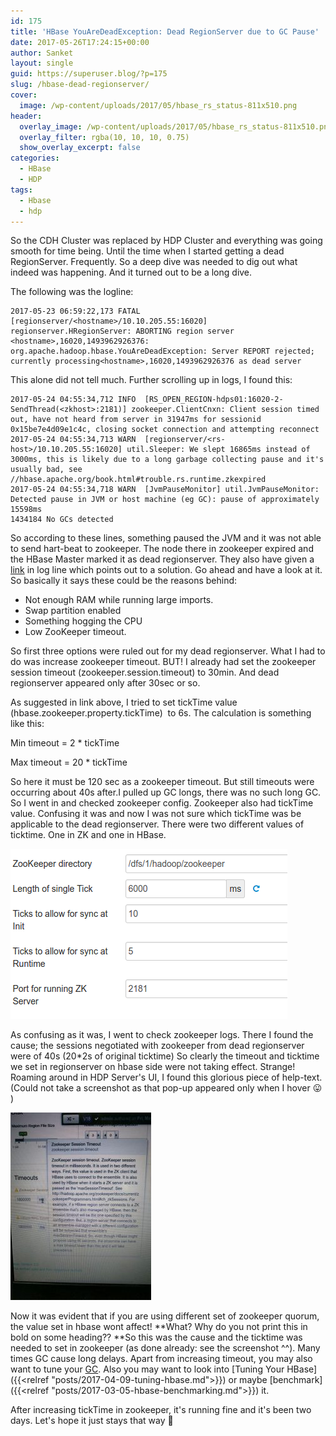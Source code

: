 ```yaml
---
id: 175
title: 'HBase YouAreDeadException: Dead RegionServer due to GC Pause'
date: 2017-05-26T17:24:15+00:00
author: Sanket
layout: single
guid: https://superuser.blog/?p=175
slug: /hbase-dead-regionserver/
cover:
  image: /wp-content/uploads/2017/05/hbase_rs_status-811x510.png
header:
  overlay_image: /wp-content/uploads/2017/05/hbase_rs_status-811x510.png
  overlay_filter: rgba(10, 10, 10, 0.75)
  show_overlay_excerpt: false
categories:
  - HBase
  - HDP
tags:
  - Hbase
  - hdp
---
```


So the CDH Cluster was replaced by HDP Cluster and everything was going smooth for time being. Until the time when I started getting a dead RegionServer. Frequently. So a deep dive was needed to dig out what indeed was happening. And it turned out to be a long dive.

The following was the logline:

```
2017-05-23 06:59:22,173 FATAL [regionserver/<hostname>/10.10.205.55:16020] regionserver.HRegionServer: ABORTING region server <hostname>,16020,1493962926376: org.apache.hadoop.hbase.YouAreDeadException: Server REPORT rejected; currently processing<hostname>,16020,1493962926376 as dead server
```

This alone did not tell much. Further scrolling up in logs, I found this:

```
2017-05-24 04:55:34,712 INFO  [RS_OPEN_REGION-hdps01:16020-2-SendThread(<zkhost>:2181)] zookeeper.ClientCnxn: Client session timed out, have not heard from server in 31947ms for sessionid 0x15be7e4d09e1c4c, closing socket connection and attempting reconnect
2017-05-24 04:55:34,713 WARN  [regionserver/<rs-host>/10.10.205.55:16020] util.Sleeper: We slept 16865ms instead of 3000ms, this is likely due to a long garbage collecting pause and it's usually bad, see //hbase.apache.org/book.html#trouble.rs.runtime.zkexpired
2017-05-24 04:55:34,718 WARN  [JvmPauseMonitor] util.JvmPauseMonitor: Detected pause in JVM or host machine (eg GC): pause of approximately 15598ms
1434184 No GCs detected
```

So according to these lines, something paused the JVM and it was not able to send hart-beat to zookeeper. The node there in zookeeper expired and the HBase Master marked it as dead regionserver. They also have given a [link](https://hbase.apache.org/book.html#trouble.rs.runtime.zkexpired) in log line which points out to a solution. Go ahead and have a look at it. So basically it says these could be the reasons behind:

  * Not enough RAM while running large imports.
  * Swap partition enabled
  * Something hogging the CPU
  * Low ZooKeeper timeout.

So first three options were ruled out for my dead regionserver. What I had to do was increase zookeeper timeout. BUT! I already had set the zookeeper session timeout (zookeeper.session.timeout) to 30min. And dead regionserver appeared only after 30sec or so.

As suggested in link above, I tried to set tickTime value (hbase.zookeeper.property.tickTime)  to 6s. The calculation is something like this:

Min timeout = 2 * tickTime

Max timeout = 20 * tickTime

So here it must be 120 sec as a zookeeper timeout. But still timeouts were occurring about 40s after.I pulled up GC longs, there was no such long GC. So I went in and checked zookeeper config. Zookeeper also had tickTime value. Confusing it was and now I was not sure which tickTime was be applicable to the dead regionserver. There were two different values of ticktime. One in ZK and one in HBase.

![zookeeper_config](/wp-content/uploads/2017/05/zookeeper_config.png)

As confusing as it was, I went to check zookeeper logs. There I found the cause; the sessions negotiated with zookeeper from dead regionserver were of 40s (20*2s of original ticktime) So clearly the timeout and ticktime we set in regionserver on hbase side were not taking effect. Strange! Roaming around in HDP Server's UI, I found this glorious piece of help-text. (Could not take a screenshot as that pop-up appeared only when I hover 😛 )

![zookeeper-time-hint](/wp-content/uploads/2017/05/IMG_20170524_150126-225x300.jpeg)

Now it was evident that if you are using different set of zookeeper quorum, the value set in hbase wont affect! **What? Why do you not print this in bold on some heading?? **So this was the cause and the ticktime was needed to set in zookeeper (as done already: see the screenshot ^^). Many times GC cause long delays. Apart from increasing timeout, you may also want to tune your [GC](https://www.oracle.com/technetwork/java/javase/gc-tuning-6-140523.html). Also you may want to look into [Tuning Your HBase]({{<relref "posts/2017-04-09-tuning-hbase.md">}}) or maybe [benchmark]({{<relref "posts/2017-03-05-hbase-benchmarking.md">}}) it.

After increasing tickTime in zookeeper, it's running fine and it's been two days. Let's hope it just stays that way 🙂
